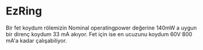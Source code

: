 # EzRing
Bir fet koydum rölemizin Nominal operatingpower değerine 140mW a uygun bir direnç koydum 33 mA akıyor. Fet için ise en ucuzunu koydum 60V 800 mA'a kadar çalışabiliyor. 
